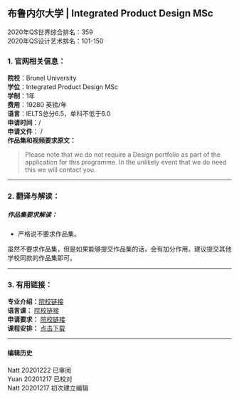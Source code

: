## 布鲁内尔大学 | Integrated Product Design MSc

2020年QS世界综合排名：359  
2020年QS设计艺术排名：101-150



### 1. 官网相关信息：

**院校**：Brunel University  
**学位**：Integrated Product Design MSc  
**学制**：1年  
**费用**：19280 英镑/年  
**语言**：IELTS总分6.5，单科不低于6.0  
**申请时间**：/  
**申请文件**： /  
**作品集和视频要求原文：**   

> Please note that we do not require a Design portfolio as part of the application for this programme. In the unlikely event that we do need this we will contact you.





---


### 2. 翻译与解读：

##### 作品集要求解读：
- 严格说不要求作品集。

虽然不要求作品集，但是如果能够提交作品集的话，会有加分作用，建议提交其他学校同款的作品集即可。



---


### 3. 有用链接：

**专业介绍：**[院校链接](http://www.brunel.ac.uk/study/postgraduate/integrated-product-design-msc)  
**语言课：** [院校链接](https://www.brunel.ac.uk/international/language-centre/Pre-sessional-English)  
**申请要求：** [院校链接](https://www.brunel.ac.uk/study/postgraduate/integrated-product-design-msc)  
**课程安排：** [点击下载](https://www.brunel.ac.uk/about/quality-assurance/documents/programme-specifications/MSc-Integrated-Product-Design.pdf)




---


#### 编辑历史

Natt 20201222 已审阅  
Yuan 20201217 已校对  
Natt 20201217 初次建立编辑  
